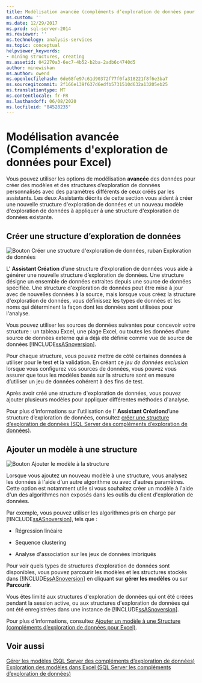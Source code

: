 ```yaml
---
title: Modélisation avancée (compléments d’exploration de données pour Excel) | Microsoft Docs
ms.custom: ''
ms.date: 12/29/2017
ms.prod: sql-server-2014
ms.reviewer: ''
ms.technology: analysis-services
ms.topic: conceptual
helpviewer_keywords:
- mining structures, creating
ms.assetid: 042270a3-6ec7-4b52-b2ba-2adb6c4740d5
author: minewiskan
ms.author: owend
ms.openlocfilehash: 6de68fe97c61d90372f77f0fa318221f8f6e3ba7
ms.sourcegitcommit: 2f166e139f637d6edfb5731510d632a13205eb25
ms.translationtype: MT
ms.contentlocale: fr-FR
ms.lasthandoff: 06/08/2020
ms.locfileid: "84528235"
---
```

# <a name="advanced-modeling-data-mining-add-ins-for-excel"></a>Modélisation avancée (Compléments d'exploration de données pour Excel)
  Vous pouvez utiliser les options de modélisation **avancée** des données pour créer des modèles et des structures d’exploration de données personnalisés avec des paramètres différents de ceux créés par les assistants. Les deux Assistants décrits de cette section vous aident à créer une nouvelle structure d'exploration de données et un nouveau modèle d'exploration de données à appliquer à une structure d'exploration de données existante.  
  
## <a name="create-mining-structure"></a>Créer une structure d’exploration de données  
 ![Bouton Créer une structure d'exploration de données, ruban Exploration de données](media/dmc-createstruct.gif "Bouton Créer une structure d'exploration de données, ruban Exploration de données")  
  
 L' **Assistant Création** d’une structure d’exploration de données vous aide à générer une nouvelle structure d’exploration de données. Une structure désigne un ensemble de données extraites depuis une source de données spécifiée.  Une structure d'exploration de données peut être mise à jour avec de nouvelles données à la source, mais lorsque vous créez la structure d'exploration de données, vous définissez les types de données et les noms qui déterminent la façon dont les données sont utilisées pour l'analyse.  
  
 Vous pouvez utiliser les sources de données suivantes pour concevoir votre structure : un tableau Excel, une plage Excel, ou toutes les données d'une source de données externe qui a déjà été définie comme vue de source de données [!INCLUDE[ssASnoversion](../includes/ssasnoversion-md.md)].  
  
 Pour chaque structure, vous pouvez mettre de côté certaines données à utiliser pour le test et la validation. En créant ce *jeu de données exclusion* lorsque vous configurez vos sources de données, vous pouvez vous assurer que tous les modèles basés sur la structure sont en mesure d’utiliser un jeu de données cohérent à des fins de test.  
  
 Après avoir créé une structure d'exploration de données, vous pouvez ajouter plusieurs modèles pour appliquer différentes méthodes d'analyse.  
  
 Pour plus d’informations sur l’utilisation de l' **Assistant Création**d’une structure d’exploration de données, consultez [créer une structure d’exploration de données &#40;SQL Server des compléments d’exploration de données&#41;](create-mining-structure-sql-server-data-mining-add-ins.md).  
  
## <a name="add-model-to-structure"></a>Ajouter un modèle à une structure  
 ![Bouton Ajouter le modèle à la structure](media/dmc-addmodel.gif "Bouton Ajouter le modèle à la structure")  
  
 Lorsque vous ajoutez un nouveau modèle à une structure, vous analysez les données à l'aide d'un autre algorithme ou avec d'autres paramètres. Cette option est notamment utile si vous souhaitez créer un modèle à l'aide d'un des algorithmes non exposés dans les outils du client d'exploration de données.  
  
 Par exemple, vous pouvez utiliser les algorithmes pris en charge par [!INCLUDE[ssASnoversion](../includes/ssasnoversion-md.md)], tels que :  
  
-   Régression linéaire  
  
-   Sequence clustering  
  
-   Analyse d'association sur les jeux de données imbriqués  
  
 Pour voir quels types de structures d’exploration de données sont disponibles, vous pouvez parcourir les modèles et les structures stockés dans [!INCLUDE[ssASnoversion](../includes/ssasnoversion-md.md)] en cliquant sur **gérer les modèles** ou sur **Parcourir**.  
  
 Vous êtes limité aux structures d'exploration de données qui ont été créées pendant la session active, ou aux structures d'exploration de données qui ont été enregistrées dans une instance de [!INCLUDE[ssASnoversion](../includes/ssasnoversion-md.md)].  
  
 Pour plus d’informations, consultez [Ajouter un modèle à une Structure &#40;compléments d’exploration de données pour Excel&#41;](add-model-to-structure-data-mining-add-ins-for-excel.md).  
  
## <a name="see-also"></a>Voir aussi  
 [Gérer les modèles &#40;SQL Server des compléments d’exploration de données&#41;](manage-models-sql-server-data-mining-add-ins.md)   
 [Exploration des modèles dans Excel &#40;SQL Server les compléments d’exploration de données&#41;](browsing-models-in-excel-sql-server-data-mining-add-ins.md)  
  
  
